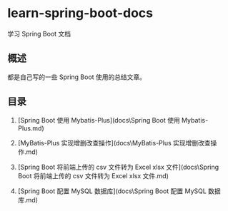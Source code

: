# learn-spring-boot-docs
学习 Spring Boot 文档

## 概述

都是自己写的一些 Spring Boot 使用的总结文章。

## 目录

1. [Spring Boot 使用 Mybatis-Plus](docs\Spring Boot 使用 Mybatis-Plus.md)

2. [MyBatis-Plus 实现增删改查操作](docs\MyBatis-Plus 实现增删改查操作.md)

3. [Spring Boot 将前端上传的 csv 文件转为 Excel xlsx 文件](docs\Spring Boot 将前端上传的 csv 文件转为 Excel xlsx 文件.md)

4. [Spring Boot 配置 MySQL 数据库](docs\Spring Boot 配置 MySQL 数据库.md)